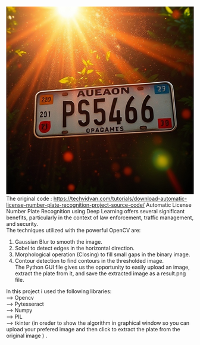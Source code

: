 ![project3](auto.jpg)  
The original code : https://techvidvan.com/tutorials/download-automatic-license-number-plate-recognition-project-source-code/
Automatic License Number Plate Recognition using Deep Learning offers several significant benefits, particularly in the context of law enforcement, traffic management, and security.  
The techniques utilized with the powerful OpenCV are:  
1) Gaussian Blur to smooth the image.  
2) Sobel to detect edges in the horizontal direction.  
3) Morphological operation (Closing) to fill small gaps in the binary image.  
4) Contour detection to find contours in the thresholded image.  
The Python GUI file gives us the opportunity to easily upload an image, extract the plate from it, and save the extracted image as a result.png file.  
  
In this project i used the following libraries:  
--> Opencv  
--> Pytesseract  
--> Numpy  
--> PIL   
--> tkinter  (in oreder to show the algorithm in graphical window so you can upload your prefered image and then click to extract the plate from the original image ) . 
